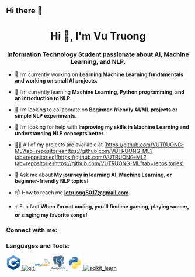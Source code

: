 ## Hi there 👋
<h1 align="center">Hi 👋, I'm Vu Truong</h1>
<h3 align="center">Information Technology Student passionate about AI, Machine Learning, and NLP.</h3>

- 🔭 I’m currently working on **Learning Machine Learning fundamentals and working on small AI projects.**

- 🌱 I’m currently learning **Machine Learning, Python programming, and an introduction to NLP.**

- 👯 I’m looking to collaborate on **Beginner-friendly AI/ML projects or simple NLP experiments.**

- 🤝 I’m looking for help with **Improving my skills in Machine Learning and understanding NLP concepts better.**

- 👨‍💻 All of my projects are available at [https://github.com/VUTRUONG-ML?tab=repositorieshttps://github.com/VUTRUONG-ML?tab=repositories](https://github.com/VUTRUONG-ML?tab=repositorieshttps://github.com/VUTRUONG-ML?tab=repositories)

- 💬 Ask me about **My journey in learning AI, Machine Learning, or beginner-friendly NLP topics!**

- 📫 How to reach me **letruong8017@gmail.com**

- ⚡ Fun fact **When I’m not coding, you’ll find me gaming, playing soccer, or singing my favorite songs!**

<h3 align="left">Connect with me:</h3>
<p align="left">
</p>

<h3 align="left">Languages and Tools:</h3>
<p align="left"> <a href="https://www.w3schools.com/cpp/" target="_blank" rel="noreferrer"> <img src="https://raw.githubusercontent.com/devicons/devicon/master/icons/cplusplus/cplusplus-original.svg" alt="cplusplus" width="40" height="40"/> </a> <a href="https://git-scm.com/" target="_blank" rel="noreferrer"> <img src="https://www.vectorlogo.zone/logos/git-scm/git-scm-icon.svg" alt="git" width="40" height="40"/> </a> <a href="https://www.mysql.com/" target="_blank" rel="noreferrer"> <img src="https://raw.githubusercontent.com/devicons/devicon/master/icons/mysql/mysql-original-wordmark.svg" alt="mysql" width="40" height="40"/> </a> <a href="https://www.postgresql.org" target="_blank" rel="noreferrer"> <img src="https://raw.githubusercontent.com/devicons/devicon/master/icons/postgresql/postgresql-original-wordmark.svg" alt="postgresql" width="40" height="40"/> </a> <a href="https://www.python.org" target="_blank" rel="noreferrer"> <img src="https://raw.githubusercontent.com/devicons/devicon/master/icons/python/python-original.svg" alt="python" width="40" height="40"/> </a> <a href="https://scikit-learn.org/" target="_blank" rel="noreferrer"> <img src="https://upload.wikimedia.org/wikipedia/commons/0/05/Scikit_learn_logo_small.svg" alt="scikit_learn" width="40" height="40"/> </a> </p>

